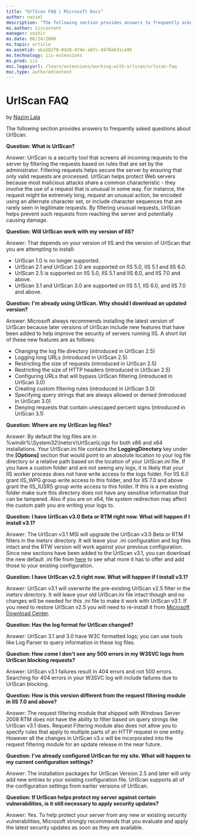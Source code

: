 ```yaml
---
title: "UrlScan FAQ | Microsoft Docs"
author: naziml
description: "The following section provides answers to frequently asked questions about UrlScan. Question: What is UrlScan? Answer: UrlScan is a security tool that screen..."
ms.author: iiscontent
manager: soshir
ms.date: 06/24/2008
ms.topic: article
ms.assetid: eba182f0-0428-474e-a87c-d478a631ce95
ms.technology: iis-extensions
ms.prod: iis
msc.legacyurl: /learn/extensions/working-with-urlscan/urlscan-faq
msc.type: authoredcontent
---
```

UrlScan FAQ
====================
by [Nazim Lala](https://github.com/naziml)

The following section provides answers to frequently asked questions about UrlScan.

**Question: What is UrlScan?**

Answer: UrlScan is a security tool that screens all incoming requests to the server by filtering the requests based on rules that are set by the administrator. Filtering requests helps secure the server by ensuring that only valid requests are processed. UrlScan helps protect Web servers because most malicious attacks share a common characteristic - they involve the use of a request that is unusual in some way. For instance, the request might be extremely long, request an unusual action, be encoded using an alternate character set, or include character sequences that are rarely seen in legitimate requests. By filtering unusual requests, UrlScan helps prevent such requests from reaching the server and potentially causing damage.

**Question: Will UrlScan work with my version of IIS?**

Answer: That depends on your version of IIS and the version of UrlScan that you are attempting to install:


- UrlScan 1.0 is no longer supported.
- UrlScan 2.1 and UrlScan 2.0 are supported on IIS 5.0, IIS 5.1 and IIS 6.0.
- UrlScan 2.5 is supported on IIS 5.0, IIS 5.1 and IIS 6.0, and IIS 7.0 and above.
- UrlScan 3.1 and UrlScan 3.0 are supported on IIS 5.1, IIS 6.0, and IIS 7.0 and above.


**Question: I'm already using UrlScan. Why should I download an updated version?**

Answer: Microsoft always recommends installing the latest version of UrlScan because later versions of UrlScan include new features that have been added to help improve the security of servers running IIS. A short list of these new features are as follows:


- Changing the log file directory (introduced in UrlScan 2.5)
- Logging long URLs (introduced in UrlScan 2.5)
- Restricting the size of requests (introduced in UrlScan 2.5)
- Restricting the size of HTTP headers (introduced in UrlScan 2.5)
- Configuring URLs that will bypass UrlScan filtering (introduced in UrlScan 3.0)
- Creating custom filtering rules (introduced in UrlScan 3.0)
- Specifying query strings that are always allowed or denied (introduced in UrlScan 3.0)
- Denying requests that contain unescaped percent signs (introduced in UrlScan 3.1)


**Question: Where are my UrlScan log files?**

Answer: By default the log files are in %windir%\System32\Inetsrv\UrlScan\Logs for both x86 and x64 installations. Your UrlScan.ini file contains the **LoggingDirectory** key under the **[Options]** section that would point to an absolute location to your log file directory or a relative path based on the location of your UrlScan.ini file. If you have a custom folder and are not seeing any logs, it is likely that your IIS worker process does not have write access to the logs folder. For IIS 6.0 grant IIS\_WPG group write access to this folder, and for IIS 7.0 and above grant the IIS\_IUSRS group write access to this folder. If this is a pre existing folder make sure this directory does not have any sensitive information that can be tampered. Also if you are on x64, file system redirection may affect the custom path you are writing your logs to.

**Question: I have UrlScan v3.0 Beta or RTM right now. What will happen if I install v3.1?**

Answer: The UrlScan v3.1 MSI will upgrade the UrlScan v3.0 Beta or RTM filters in the inetsrv directory. It will leave your .ini configuration and log files intact and the RTW version will work against your previous configuration. Since new sections have been added to the UrlScan v3.1, you can download the new default .ini file from [here](https://www.iis.net/community/files/UrlScan/UrlScan-ini_v3.zipdownloads/files/UrlScan/UrlScan-ini_v31.zip) to see what more it has to offer and add those to your existing configuration.

**Question: I have UrlScan v2.5 right now. What will happen if I install v3.1?**

Answer: UrlScan v3.1 will overwrite the pre-existing UrlScan v2.5 filter in the inetsrv directory. It will leave your old UrlScan.ini file intact though and no changes will be needed for this .ini file to make it work with UrlScan v3.1. If you need to restore UrlScan v2.5 you will need to re-install it from [Microsoft Download Center](https://www.microsoft.com/downloads/details.aspx?familyid=23D18937-DD7E-4613-9928-7F94EF1C902A&amp;displaylang=en).

**Question: Has the log format for UrlScan changed?**

Answer: UrlScan 3.1 and 3.0 have W3C formatted logs; you can use tools like Log Parser to query information in these log files.

**Question: How come I don't see any 500 errors in my W3SVC logs from UrlScan blocking requests?**

Answer: UrlScan v3.1 failures result in 404 errors and not 500 errors. Searching for 404 errors in your W3SVC log will include failures due to UrlScan blocking.

**Question: How is this version different from the request filtering module in IIS 7.0 and above?**

Answer: The request filtering module that shipped with Windows Server 2008 RTM does not have the ability to filter based on query strings like UrlScan v3.1 does. Request Filtering module also does not allow you to specify rules that apply to multiple parts of an HTTP request in one entity. However all the changes in UrlScan v3.x will be incorporated into the request filtering module for an update release in the near future.

**Question: I've already configured UrlScan for my site. What will happen to my current configuration settings?**

Answer: The installation packages for UrlScan Version 2.5 and later will only add new entries to your existing configuration file. UrlScan supports all of the configuration settings from earlier versions of UrlScan.

**Question: If UrlScan helps protect my server against certain vulnerabilities, is it still necessary to apply security updates?**

Answer: Yes. To help protect your server from any new or existing security vulnerabilities, Microsoft strongly recommends that you evaluate and apply the latest security updates as soon as they are available.
